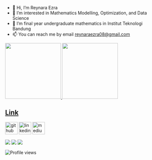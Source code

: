 - 👋 Hi, I’m Reynara Ezra
- 👀 I’m interested in Mathematics Modelling, Optimization, and Data Science
- 🌱 I’m final year undergraduate mathematics in Institut Teknologi Bandung
- 📫 You can reach me by email reynaraezra08@gmail.com

 <div>
  <a href="https://github.com/rafaballerini">
  <img height="180em" src="https://github-readme-stats.vercel.app/api?username=ReynaraEzra&show_icons=true&theme=dark&include_all_commits=true&count_private=true"/>
  <img height="180em" src="https://github-readme-stats.vercel.app/api/top-langs/?username=ReynaraEzra&layout=compact&langs_count=8&theme=dark"/>
<div>

## Link
[<img src='https://cdn.jsdelivr.net/npm/simple-icons@3.0.1/icons/github.svg' alt='github' height='40'>](https://github.com/reynaraezra) 
[<img src='https://cdn.jsdelivr.net/npm/simple-icons@3.0.1/icons/linkedin.svg' alt='linkedin' height='40'>](https://www.linkedin.com/in/reynaraezra/)
[<img src='https://cdn.jsdelivr.net/npm/simple-icons@3.0.1/icons/medium.svg' alt='medium' height='40'>](https://reynaraezra.medium.com/) 
  
  <div>
  <a href = "mailto: reynaraezra08@gmail.com"><img src="https://img.shields.io/badge/-Gmail-%23EA4335?style=for-the-badge&logo=gmail&logoColor=white" target="_blank"></a>
  <a href="https://www.linkedin.com/in/reynaraezra" target="_blank"><img src="https://img.shields.io/badge/-LinkedIn-%230077B5?style=for-the-badge&logo=linkedin&logoColor=white" target="_blank"></a>
  <a href="https://reynaraezra.medium.com" target="_blank"><img src="https://img.shields.io/badge/-LinkedIn-%230077B5?style=for-the-badge&logo=linkedin&logoColor=white" target="_blank"></a>
</div>


![Profile views](https://gpvc.arturio.dev/reynaraezra)  
 
<!---
ReynaraEzra/ReynaraEzra is a ✨ special ✨ repository because its `README.md` (this file) appears on your GitHub profile.
You can click the Preview link to take a look at your changes.
--->
